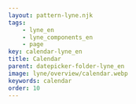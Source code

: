 ```yaml
---
layout: pattern-lyne.njk
tags: 
    - lyne_en
    - lyne_components_en
    - page
key: calendar-lyne_en
title: Calendar
parent: datepicker-folder-lyne_en
image: lyne/overview/calendar.webp
keywords: calendar
order: 10
---
```

